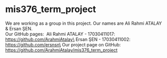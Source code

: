 # mis376_term_project
We are working as a group in this project. Our names are Ali Rahmi ATALAY & Ersan ŞEN.                                                                              
Our GitHub pages:&nbsp;
Ali Rahmi ATALAY - 17030411017: https://github.com/ArahmiAtalay\
Ersan ŞEN - 17030411002: https://github.com/ersnsn\
Our project page on GitHub:\
https://github.com/ArahmiAtalay/mis376_term_project
